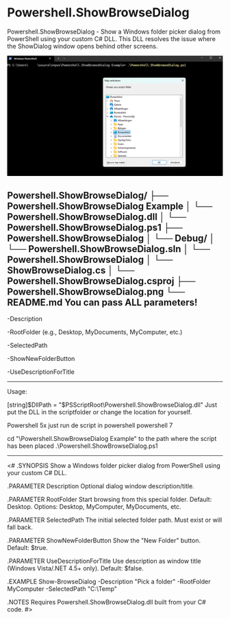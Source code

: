# Powershell.ShowBrowseDialog
Powershell.ShowBrowseDialog -  Show a Windows folder picker dialog from PowerShell using your custom C# DLL. 
This DLL resolves the issue where the ShowDialog window opens behind other screens.

![Example](https://github.com/DKreutz0/Powershell.ShowBrowseDialog/blob/main/Powershell.ShowBrowseDialog.png)

Powershell.ShowBrowseDialog/
├── Powershell.ShowBrowseDialog Example
│   └── Powershell.ShowBrowseDialog.dll
│   └── Powershell.ShowBrowseDialog.ps1
├── Powershell.ShowBrowseDialog
│   └── Debug/
│       └── Powershell.ShowBrowseDialog.sln
│           └── Powershell.ShowBrowseDialog
│               └── ShowBrowseDialog.cs
│               └── Powershell.ShowBrowseDialog.csproj
├── Powershell.ShowBrowseDialog.png
└── README.md
You can pass ALL parameters!
------------------------------------------------------------------------------------------------------------------------------------------------------

-Description

-RootFolder (e.g., Desktop, MyDocuments, MyComputer, etc.)

-SelectedPath

-ShowNewFolderButton

-UseDescriptionForTitle


------------------------------------------------------------------------------------------------------------------------------------------------------
Usage:

[string]$DllPath = "$PSScriptRoot\Powershell.ShowBrowseDialog.dll" Just put the DLL in the scriptfolder or change the location for yourself.

Powershell 5x just run de script in powershell
powershell 7

cd "\Powershell.ShowBrowseDialog Example\" to the path where the script has been placed
.\Powershell.ShowBrowseDialog.ps1

------------------------------------------------------------------------------------------------------------------------------------------------------

<#
.SYNOPSIS
    Show a Windows folder picker dialog from PowerShell using your custom C# DLL.

.PARAMETER Description
    Optional dialog window description/title.

.PARAMETER RootFolder
    Start browsing from this special folder. Default: Desktop.
    Options: Desktop, MyComputer, MyDocuments, etc.

.PARAMETER SelectedPath
    The initial selected folder path. Must exist or will fall back.

.PARAMETER ShowNewFolderButton
    Show the "New Folder" button. Default: $true.

.PARAMETER UseDescriptionForTitle
    Use description as window title (Windows Vista/.NET 4.5+ only). Default: $false.

.EXAMPLE
    Show-BrowseDialog -Description "Pick a folder" -RootFolder MyComputer -SelectedPath "C:\Temp"

.NOTES
    Requires Powershell.ShowBrowseDialog.dll built from your C# code.
#>
